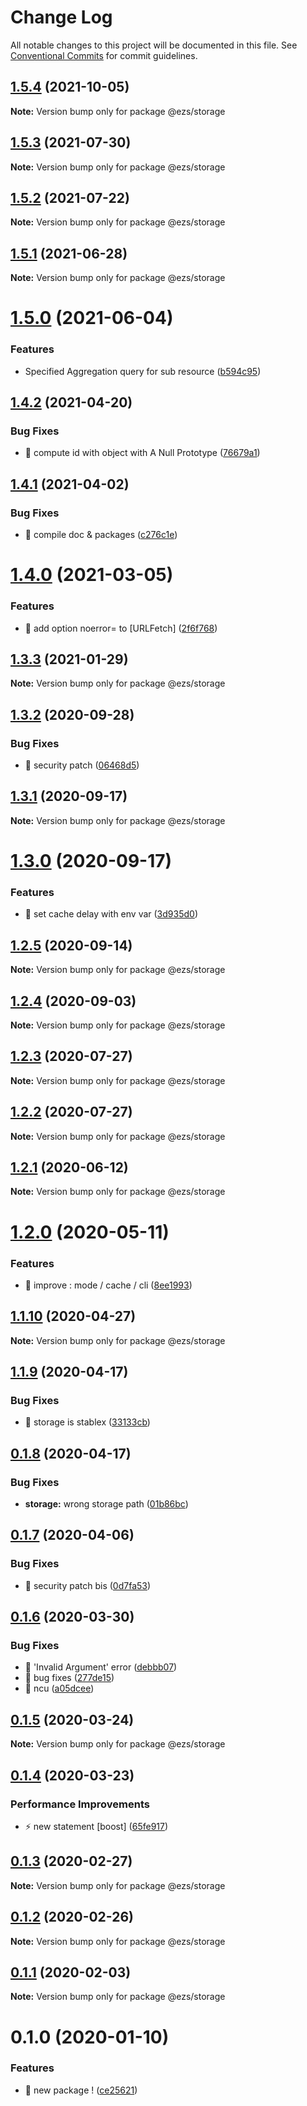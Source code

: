 # Change Log

All notable changes to this project will be documented in this file.
See [Conventional Commits](https://conventionalcommits.org) for commit guidelines.

## [1.5.4](https://github.com/Inist-CNRS/ezs/compare/@ezs/storage@1.5.3...@ezs/storage@1.5.4) (2021-10-05)

**Note:** Version bump only for package @ezs/storage





## [1.5.3](https://github.com/Inist-CNRS/ezs/compare/@ezs/storage@1.5.2...@ezs/storage@1.5.3) (2021-07-30)

**Note:** Version bump only for package @ezs/storage





## [1.5.2](https://github.com/Inist-CNRS/ezs/compare/@ezs/storage@1.5.1...@ezs/storage@1.5.2) (2021-07-22)

**Note:** Version bump only for package @ezs/storage





## [1.5.1](https://github.com/Inist-CNRS/ezs/compare/@ezs/storage@1.5.0...@ezs/storage@1.5.1) (2021-06-28)

**Note:** Version bump only for package @ezs/storage





# [1.5.0](https://github.com/Inist-CNRS/ezs/compare/@ezs/storage@1.4.2...@ezs/storage@1.5.0) (2021-06-04)


### Features

* Specified Aggregation query for sub resource ([b594c95](https://github.com/Inist-CNRS/ezs/commit/b594c952b5baa57c818d62f4e9cf6d25d4bd1c7a))





## [1.4.2](https://github.com/Inist-CNRS/ezs/compare/@ezs/storage@1.4.1...@ezs/storage@1.4.2) (2021-04-20)


### Bug Fixes

* 🐛 compute id with object with A Null Prototype ([76679a1](https://github.com/Inist-CNRS/ezs/commit/76679a17a4bb4cd33068ece7092b2996138f2a0a))





## [1.4.1](https://github.com/Inist-CNRS/ezs/compare/@ezs/storage@1.4.0...@ezs/storage@1.4.1) (2021-04-02)


### Bug Fixes

* 🐛 compile doc & packages ([c276c1e](https://github.com/Inist-CNRS/ezs/commit/c276c1e113ba7f6f5c8f8e0f2ebfec9e3296941b))





# [1.4.0](https://github.com/Inist-CNRS/ezs/compare/@ezs/storage@1.3.3...@ezs/storage@1.4.0) (2021-03-05)


### Features

* 🎸 add option noerror= to [URLFetch] ([2f6f768](https://github.com/Inist-CNRS/ezs/commit/2f6f768efd9bff8a75874ea399fb139f13a19a62))





## [1.3.3](https://github.com/Inist-CNRS/ezs/compare/@ezs/storage@1.3.2...@ezs/storage@1.3.3) (2021-01-29)

**Note:** Version bump only for package @ezs/storage





## [1.3.2](https://github.com/Inist-CNRS/ezs/compare/@ezs/storage@1.3.1...@ezs/storage@1.3.2) (2020-09-28)


### Bug Fixes

* 🐛 security patch ([06468d5](https://github.com/Inist-CNRS/ezs/commit/06468d56d76c640fb03d7fa73f72d9cc38d44675))





## [1.3.1](https://github.com/Inist-CNRS/ezs/compare/@ezs/storage@1.3.0...@ezs/storage@1.3.1) (2020-09-17)

**Note:** Version bump only for package @ezs/storage





# [1.3.0](https://github.com/Inist-CNRS/ezs/compare/@ezs/storage@1.2.5...@ezs/storage@1.3.0) (2020-09-17)


### Features

* 🎸 set cache delay with env var ([3d935d0](https://github.com/Inist-CNRS/ezs/commit/3d935d0d22fec73098457c16f5261b950d4c5732))





## [1.2.5](https://github.com/Inist-CNRS/ezs/compare/@ezs/storage@1.2.4...@ezs/storage@1.2.5) (2020-09-14)

**Note:** Version bump only for package @ezs/storage





## [1.2.4](https://github.com/Inist-CNRS/ezs/compare/@ezs/storage@1.2.3...@ezs/storage@1.2.4) (2020-09-03)

**Note:** Version bump only for package @ezs/storage





## [1.2.3](https://github.com/Inist-CNRS/ezs/compare/@ezs/storage@1.2.2...@ezs/storage@1.2.3) (2020-07-27)

**Note:** Version bump only for package @ezs/storage





## [1.2.2](https://github.com/Inist-CNRS/ezs/compare/@ezs/storage@1.2.1...@ezs/storage@1.2.2) (2020-07-27)

**Note:** Version bump only for package @ezs/storage





## [1.2.1](https://github.com/Inist-CNRS/ezs/compare/@ezs/storage@1.2.0...@ezs/storage@1.2.1) (2020-06-12)

**Note:** Version bump only for package @ezs/storage





# [1.2.0](https://github.com/Inist-CNRS/ezs/compare/@ezs/storage@1.1.10...@ezs/storage@1.2.0) (2020-05-11)


### Features

* 🎸 improve : mode / cache / cli ([8ee1993](https://github.com/Inist-CNRS/ezs/commit/8ee1993724d71b0c0fe1fae9b3929a7dcb1693c5))





## [1.1.10](https://github.com/Inist-CNRS/ezs/compare/@ezs/storage@1.1.9...@ezs/storage@1.1.10) (2020-04-27)

**Note:** Version bump only for package @ezs/storage





## [1.1.9](https://github.com/Inist-CNRS/ezs/compare/@ezs/storage@0.1.8...@ezs/storage@1.1.9) (2020-04-17)


### Bug Fixes

* 🐛 storage is stablex ([33133cb](https://github.com/Inist-CNRS/ezs/commit/33133cbcd5b492874c379eb5d8d27e6bfca45097))





## [0.1.8](https://github.com/Inist-CNRS/ezs/compare/@ezs/storage@0.1.7...@ezs/storage@0.1.8) (2020-04-17)


### Bug Fixes

* **storage:** wrong storage path ([01b86bc](https://github.com/Inist-CNRS/ezs/commit/01b86bc07028d084ee37d0b29d153430dbf0a5fe))





## [0.1.7](https://github.com/Inist-CNRS/ezs/compare/@ezs/storage@0.1.6...@ezs/storage@0.1.7) (2020-04-06)


### Bug Fixes

* 🐛 security patch bis ([0d7fa53](https://github.com/Inist-CNRS/ezs/commit/0d7fa5303ab68ea12be77b77fd21fbb4c4fbc943))





## [0.1.6](https://github.com/Inist-CNRS/ezs/compare/@ezs/storage@0.1.5...@ezs/storage@0.1.6) (2020-03-30)


### Bug Fixes

* 🐛 'Invalid Argument' error ([debbb07](https://github.com/Inist-CNRS/ezs/commit/debbb07f6b074cff01c5385206e92c797e2d69c6))
* 🐛 bug fixes ([277de15](https://github.com/Inist-CNRS/ezs/commit/277de15c1df537113cd5dfbe0f8a74470291770c))
* 🐛 ncu ([a05dcee](https://github.com/Inist-CNRS/ezs/commit/a05dcee3a8832a677706b8d0b30370f075785639))





## [0.1.5](https://github.com/Inist-CNRS/ezs/compare/@ezs/storage@0.1.4...@ezs/storage@0.1.5) (2020-03-24)

**Note:** Version bump only for package @ezs/storage





## [0.1.4](https://github.com/Inist-CNRS/ezs/compare/@ezs/storage@0.1.3...@ezs/storage@0.1.4) (2020-03-23)


### Performance Improvements

* ⚡️ new statement [boost] ([65fe917](https://github.com/Inist-CNRS/ezs/commit/65fe917049f6804a4f26fa3c51c72c2a3d7ee6e6))





## [0.1.3](https://github.com/Inist-CNRS/ezs/compare/@ezs/storage@0.1.2...@ezs/storage@0.1.3) (2020-02-27)

**Note:** Version bump only for package @ezs/storage





## [0.1.2](https://github.com/Inist-CNRS/ezs/compare/@ezs/storage@0.1.1...@ezs/storage@0.1.2) (2020-02-26)

**Note:** Version bump only for package @ezs/storage





## [0.1.1](https://github.com/Inist-CNRS/ezs/compare/@ezs/storage@0.1.0...@ezs/storage@0.1.1) (2020-02-03)

**Note:** Version bump only for package @ezs/storage





# 0.1.0 (2020-01-10)


### Features

* 🎸 new package ! ([ce25621](https://github.com/Inist-CNRS/ezs/commit/ce256211c10601e632cf6a952fda8b1bb3bc82f0))
